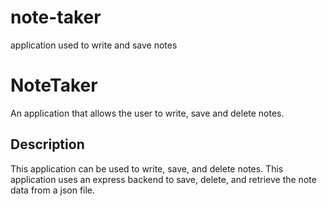 # note-taker
application used to write and save notes
# NoteTaker
An application that allows the user to write, save and delete notes.
## Description

This application can be used to write, save, and delete notes. This application uses an express backend to save, delete, and retrieve the note data from a json file.
